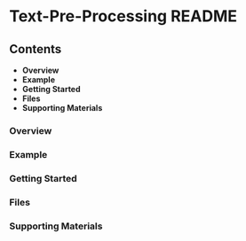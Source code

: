 # Text-Pre-Processing README

## Contents

 + **Overview**
 + **Example**
 + **Getting Started**
 + **Files**
 + **Supporting Materials**

### Overview

### Example

### Getting Started

### Files

### Supporting Materials

